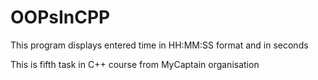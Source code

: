 # OOPsInCPP
This program displays entered time in HH:MM:SS format and in seconds


This is fifth task in C++ course from MyCaptain organisation
